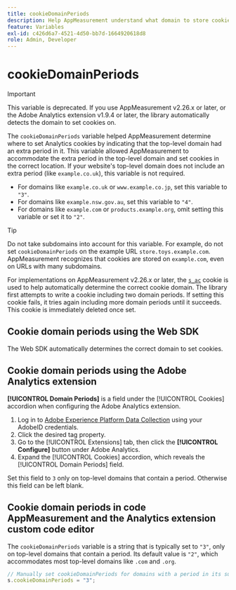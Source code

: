 ```yaml
---
title: cookieDomainPeriods
description: Help AppMeasurement understand what domain to store cookies if your domain has a period in its suffix.
feature: Variables
exl-id: c426d6a7-4521-4d50-bb7d-1664920618d8
role: Admin, Developer
---
```


# cookieDomainPeriods

>[!IMPORTANT]
>This variable is deprecated. If you use AppMeasurement v2.26.x or later, or the Adobe Analytics extension v1.9.4 or later, the library automatically detects the domain to set cookies on.

The `cookieDomainPeriods` variable helped AppMeasurement determine where to set Analytics cookies by indicating that the top-level domain had an extra period in it. This variable allowed AppMeasurement to accommodate the extra period in the top-level domain and set cookies in the correct location. If your website's top-level domain does not include an extra period (like `example.co.uk`), this variable is not required.

* For domains like `example.co.uk` or `www.example.co.jp`, set this variable to `"3"`.
* For domains like `example.nsw.gov.au`, set this variable to `"4"`.
* For domains like `example.com` or `products.example.org`, omit setting this variable or set it to `"2"`.

>[!TIP]
>
>Do not take subdomains into account for this variable. For example, do not set `cookieDomainPeriods` on the example URL `store.toys.example.com`. AppMeasurement recognizes that cookies are stored on `example.com`, even on URLs with many subdomains.

For implementations on AppMeasurement v2.26.x or later, the [`s_ac`](https://experienceleague.adobe.com/en/docs/core-services/interface/data-collection/cookies/analytics) cookie is used to help automatically determine the correct cookie domain. The library first attempts to write a cookie including two domain periods. If setting this cookie fails, it tries again including more domain periods until it succeeds. This cookie is immediately deleted once set.

## Cookie domain periods using the Web SDK

The Web SDK automatically determines the correct domain to set cookies.

## Cookie domain periods using the Adobe Analytics extension

**[!UICONTROL Domain Periods]** is a field under the [!UICONTROL Cookies] accordion when configuring the Adobe Analytics extension.

1. Log in to [Adobe Experience Platform Data Collection](https://experience.adobe.com/data-collection) using your AdobeID credentials.
1. Click the desired tag property.
1. Go to the [!UICONTROL Extensions] tab, then click the **[!UICONTROL Configure]** button under Adobe Analytics.
1. Expand the [!UICONTROL Cookies] accordion, which reveals the [!UICONTROL Domain Periods] field.

Set this field to `3` only on top-level domains that contain a period. Otherwise this field can be left blank.

## Cookie domain periods in code AppMeasurement and the Analytics extension custom code editor

The `cookieDomainPeriods` variable is a string that is typically set to `"3"`, only on top-level domains that contain a period. Its default value is `"2"`, which accommodates most top-level domains like `.com` and `.org`.

```js
// Manually set cookieDomainPeriods for domains with a period in its suffix, such as www.example.co.uk
s.cookieDomainPeriods = "3";
```

